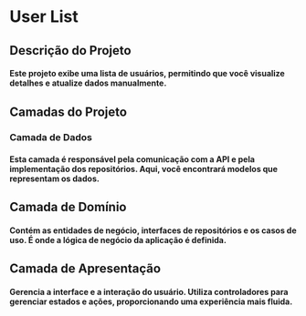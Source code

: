 # User List

## Descrição do Projeto
#### Este projeto exibe uma lista de usuários, permitindo que você visualize detalhes e atualize dados manualmente.

## Camadas do Projeto
### Camada de Dados
#### Esta camada é responsável pela comunicação com a API e pela implementação dos repositórios. Aqui, você encontrará modelos que representam os dados.

## Camada de Domínio
#### Contém as entidades de negócio, interfaces de repositórios e os casos de uso. É onde a lógica de negócio da aplicação é definida.

## Camada de Apresentação
#### Gerencia a interface e a interação do usuário. Utiliza controladores para gerenciar estados e ações, proporcionando uma experiência mais fluida.

